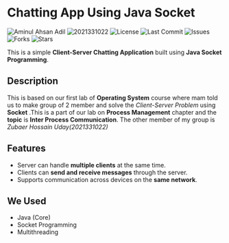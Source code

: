 # Chatting App Using Java Socket

![Aminul Ahsan Adil](https://img.shields.io/badge/Name-Aminul%20Ahsan%20Adil-blue)
![2021331022](https://img.shields.io/badge/Reg%20No-2021331022-green)
![License](https://img.shields.io/github/license/adilahsan2122/Chatting-App-Using-Java-Socket)
![Last Commit](https://img.shields.io/github/last-commit/adilahsan2122/Chatting-App-Using-Java-Socket)
![Issues](https://img.shields.io/github/issues/adilahsan2122/Chatting-App-Using-Java-Socket)
![Forks](https://img.shields.io/github/forks/adilahsan2122/Chatting-App-Using-Java-Socket?style=social)
![Stars](https://img.shields.io/github/stars/adilahsan2122/Chatting-App-Using-Java-Socket?style=social)

This is a simple **Client-Server Chatting Application** built using **Java Socket Programming**.

## Description

This is based on our first lab of **Operating System** course where mam told us to make group of 2 member and solve the *Client-Server Problem* using **Socket** .This is a part of our lab on **Process Management** chapter and the **topic** is **Inter Process Communication**. The other member of my group is *Zubaer Hossain Uday(2021331022)*

## Features

- Server can handle **multiple clients** at the same time.
- Clients can **send and receive messages** through the server.
- Supports communication across devices on the **same network**.

## We Used

- Java (Core)
- Socket Programming
- Multithreading


